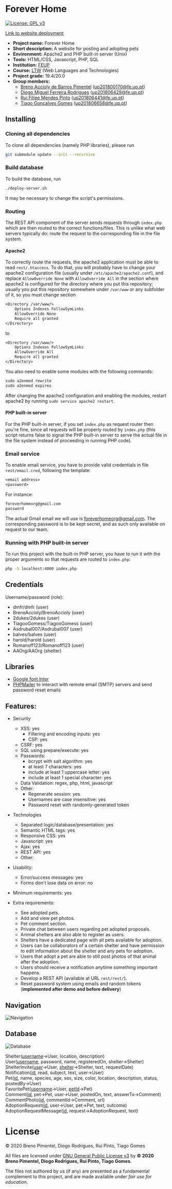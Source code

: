 # Forever Home

[![License: GPL v3](https://img.shields.io/badge/License-GPLv3-blue.svg)](https://www.gnu.org/licenses/gpl-3.0)

[Link to website deployment](https://web.fe.up.pt/~up201806429/feup/3/1/ltw-project-g22/)

- **Project name:** Forever Home
- **Short description:** A website for posting and adopting pets
- **Environment:** Apache2 and PHP built-in server (Unix)
- **Tools:** HTML/CSS, Javascript, PHP, SQL
- **Institution:** [FEUP](https://sigarra.up.pt/feup/en/web_page.Inicial)
- **Course:** [LTW](https://sigarra.up.pt/feup/en/UCURR_GERAL.FICHA_UC_VIEW?pv_ocorrencia_id=459485) (Web Languages and Technologies)
- **Project grade:** 19.4/20.0
- **Group members:**
    - [Breno Accioly de Barros Pimentel](https://github.com/BrenoAccioly) (<up201800170@fe.up.pt>)
    - [Diogo Miguel Ferreira Rodrigues](https://github.com/dmfrodrigues) (<up201806429@fe.up.pt>)
    - [Rui Filipe Mendes Pinto](https://github.com/2dukes) (<up201806441@fe.up.pt>)
    - [Tiago Gonçalves Gomes](https://github.com/TiagooGomess) (<up201806658@fe.up.pt>)

## Installing

### Cloning all dependencies

To clone all dependencies (namely PHP libraries), please run

```sh
git submodule update --init --recursive
```

### Build database

To build the database, run

```sh
./deploy-server.sh
```

It may be necessary to change the script's permissions.

### Routing

The REST API component of the server sends requests through `index.php` which are then routed to the correct functions/files. This is unlike what web servers typically do: route the request to the corresponding file in the file system.

#### Apache2

To correctly route the requests, the apache2 application must be able to read `rest/.htaccess`. To do that, you will probably have to change your apache2 configuration file (usually under `/etc/apache2/apache2.conf`), and replace `AllowOverride None` with `AllowOverride All` in the section where apache2 is configured for the directory where you put this repository; usually you put this repository somewhere under `/var/www` or any subfolder of it, so you must change section

```txt
<Directory /var/www/>
	Options Indexes FollowSymLinks
	AllowOverride None
	Require all granted
</Directory>
```

to

```txt
<Directory /var/www/>
	Options Indexes FollowSymLinks
	AllowOverride All
	Require all granted
</Directory>
```

You also need to enable some modules with the following commands:

```txt
sudo a2enmod rewrite
sudo a2enmod expires
```

After changing the apache2 configuration and enabling the modules, restart apache2 by running `sudo service apache2 restart`.

#### PHP built-in server

For the PHP built-in server, if you set `index.php` as request router then you're fine, since all requests will be properly routed by `index.php` (this script returns false to signal the PHP built-in server to serve the actual file in the file system instead of proceeding in running PHP code).

### Email service

To enable email service, you have to provide valid credentials in file `rest/email.cred`, following the template:

```txt
<email address>
<password>
```

For instance:

```txt
foreverhomeorg@gmail.com
password
```

The actual Gmail email we will use is <foreverhomeorg@gmail.com>.
The corresponding password is to be kept secret, and as such only available on request to our team.

### Running with PHP built-in server

To run this project with the built-in PHP server, you have to run it with the proper arguments so that requests are routed to `index.php`:

```sh
php -S localhost:4000 index.php
```

## Credentials

Username/password (role):

-   dmfr/dmfr (user)
-   BrenoAccioly/BrenoAccioly (user)
-   2dukes/2dukes (user)
-   TiagooGomess/TiagooGomess (user)
-   Asdrubal007/Asdrubal007 (user)
-   balves/balves (user)
-   harold/harold (user)
-   Romanoff123/Romanoff123 (user)
-   AAOrg/AAOrg (shelter)

## Libraries

-   [Google font _Inter_](https://fonts.google.com/specimen/Inter)
-   [PHPMailer](https://github.com/PHPMailer/PHPMailer) to interact with remote email (SMTP) servers and send password reset emails

## Features:

-   Security

    -   XSS: yes
        -   Filtering and encoding inputs: yes
        -   CSP: yes
    -   CSRF: yes
    -   SQL using prepare/execute: yes
    -   Passwords:
        -   bcrypt with salt algorithm: yes
        -   at least 7 characters: yes
        -   include at least 1 uppercase letter: yes
        -   include at least 1 special character: yes
    -   Data Validation: regex, php, html, javascript
    -   Other:
        -   Regenerate session: yes
        -   Usernames are case insensitive: yes
        -   Password reset with randomly-generated token

-   Technologies
    -   Separated logic/database/presentation: yes
    -   Semantic HTML tags: yes
    -   Responsive CSS: yes
    -   Javascript: yes
    -   Ajax: yes
    -   REST API: yes
    -   Other:
-   Usability:

    -   Error/success messages: yes
    -   Forms don't lose data on error: no

-   Minimum requirements: yes

-   Extra requirements:
    -   See adopted pets.
    -   Add and view pet photos.
    -   Pet comment section.
    -   Private chat between users regarding pet adopted proposals.
    -   Animal shelters are also able to register as users.
    -   Shelters have a dedicated page with all pets available for adoption.
    -   Users can be collaborators of a certain shelter and have permission to edit information about the shelter and any pets for adoption.
    -   Users that adopt a pet are able to still post photos of that animal after the adoption.
    -   Users should receive a notification anytime something important happens.
    -   Develop a REST API (available at URL `rest/rest/`).
    -   Reset password system using emails and random tokens (**implemented after demo and before delivery**)

## Navigation

![Navigation](https://drive.google.com/uc?id=1asqZTfWr9scShQpR50hrRdI_UIT_uc0c)

## Database

![Database](https://drive.google.com/uc?id=16D5IjCtPCjudxCRL0u7eKJTQmsoMwsNC)

Shelter(<ins>username</ins>→User, location, description)  
User(<ins>username</ins>, password, name, registeredOn, shelter→Shelter)  
ShelterInvite(<ins>user</ins>→User, <ins>shelter</ins>→Shelter, text, requestDate)  
Notification(<ins>id</ins>, read, subject, text, user→User)  
Pet(<ins>id</ins>, name, species, age, sex, size, color, location, description, status, postedBy→User)  
FavoritePet(<ins>username</ins>→User, <ins>petId</ins>→Pet)  
Comment(<ins>id</ins>, pet→Pet, user→User, postedOn, text, answerTo→Comment)  
CommentPhoto(<ins>id</ins>, commentId→Comment, url)  
AdoptionRequest(<ins>id</ins>, user→User, pet→Pet, text, outcome)  
AdoptionRequestMessage(<ins>id</ins>, request→AdoptionRequest, text)

# License

© 2020 Breno Pimentel, Diogo Rodrigues, Rui Pinto, Tiago Gomes

All files are licensed under [GNU General Public License v3](LICENSE) by **© 2020 Breno Pimentel, Diogo Rodrigues, Rui Pinto, Tiago Gomes**.

The files not authored by us (if any) are presented as a fundamental complement to this project, and are made available under _fair use for education_.
